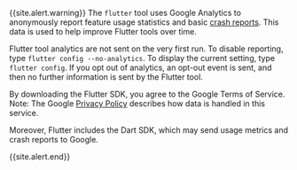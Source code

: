 {{site.alert.warning}}
  The `flutter` tool uses Google Analytics to anonymously report
  feature usage statistics and basic [crash reports][]. This data is
  used to help improve Flutter tools over time.

  Flutter tool analytics are not sent on the very first run. To disable
  reporting, type `flutter config --no-analytics`. To display the current
  setting, type `flutter config`. If you opt out of analytics, an opt-out
  event is sent, and then no further information is sent by the
  Flutter tool.

  By downloading the Flutter SDK, you agree to the Google Terms of Service.
  Note: The Google [Privacy Policy][] describes how data is handled in this
  service.

  Moreover, Flutter includes the Dart SDK, which may send usage metrics and
  crash reports to Google.

  [Privacy Policy]: https://policies.google.com/privacy
  [crash reports]: https://github.com/flutter/flutter/wiki/Flutter-CLI-crash-reporting
{{site.alert.end}}
